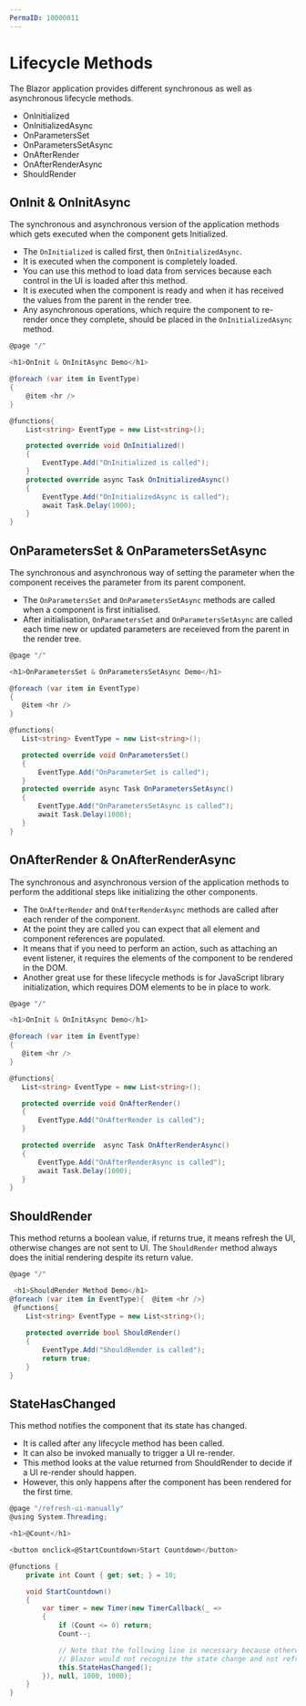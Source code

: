 ```yaml
---
PermaID: 10000011
---
```


# Lifecycle Methods

The Blazor application provides different synchronous as well as asynchronous lifecycle methods.

 - OnInitialized
 - OnInitializedAsync
 - OnParametersSet
 - OnParametersSetAsync
 - OnAfterRender
 - OnAfterRenderAsync
 - ShouldRender 
 
## OnInit & OnInitAsync

The synchronous and asynchronous version of the application methods which gets executed when the component gets Initialized. 

 - The `OnInitialized` is called first, then `OnInitializedAsync`. 
 - It is executed when the component is completely loaded. 
 - You can use this method to load data from services because each control in the UI is loaded after this method. 
 - It is executed when the component is ready and when it has received the values from the parent in the render tree.
 - Any asynchronous operations, which require the component to re-render once they complete, should be placed in the `OnInitializedAsync` method.
 
```csharp
@page "/"

<h1>OnInit & OnInitAsync Demo</h1>

@foreach (var item in EventType)
{
    @item <hr />
}

@functions{
    List<string> EventType = new List<string>();

    protected override void OnInitialized()
    {
        EventType.Add("OnInitialized is called");
    }
    protected override async Task OnInitializedAsync()
    { 
        EventType.Add("OnInitializedAsync is called");
        await Task.Delay(1000);          
    }
}
```

## OnParametersSet & OnParametersSetAsync

The synchronous and asynchronous way of setting the parameter when the component receives the parameter from its parent component.

 - The `OnParametersSet` and `OnParametersSetAsync` methods are called when a component is first initialised.
 - After initialisation, `OnParametersSet` and `OnParametersSetAsync` are called each time new or updated parameters are receieved from the parent in the render tree.

 ```csharp
@page "/"

<h1>OnParametersSet & OnParametersSetAsync Demo</h1>

@foreach (var item in EventType)
{
    @item <hr />
}

 @functions{
    List<string> EventType = new List<string>();
 
    protected override void OnParametersSet()
    {
        EventType.Add("OnParameterSet is called");
    }
    protected override async Task OnParametersSetAsync()
    {
        EventType.Add("OnParametersSetAsync is called");
        await Task.Delay(1000);         
    }
}
```

## OnAfterRender & OnAfterRenderAsync

The synchronous and asynchronous version of the application methods to perform the additional steps like initializing the other components.

 - The `OnAfterRender` and `OnAfterRenderAsync` methods are called after each render of the component. 
 - At the point they are called you can expect that all element and component references are populated.
 - It means that if you need to perform an action, such as attaching an event listener, it requires the elements of the component to be rendered in the DOM.  
 - Another great use for these lifecycle methods is for JavaScript library initialization, which requires DOM elements to be in place to work.

 ```csharp
@page "/"

<h1>OnInit & OnInitAsync Demo</h1>

@foreach (var item in EventType)
{
    @item <hr />
}

 @functions{
    List<string> EventType = new List<string>();

    protected override void OnAfterRender()
    {
        EventType.Add("OnAfterRender is called");
    }

    protected override  async Task OnAfterRenderAsync()
    {
        EventType.Add("OnAfterRenderAsync is called");
        await Task.Delay(1000);           
    }
}
```

## ShouldRender

This method returns a boolean value, if returns true, it means refresh the UI, otherwise changes are not sent to UI.
The `ShouldRender` method always does the initial rendering despite its return value.

```csharp
@page "/"

 <h1>ShouldRender Method Demo</h1>
@foreach (var item in EventType){  @item <hr />}
 @functions{
    List<string> EventType = new List<string>();
 
    protected override bool ShouldRender()
    {
        EventType.Add("ShouldRender is called");
        return true;
    }
}
```

## StateHasChanged

This method notifies the component that its state has changed.
 
 - It is called after any lifecycle method has been called. 
 - It can also be invoked manually to trigger a UI re-render.
 - This method looks at the value returned from ShouldRender to decide if a UI re-render should happen. 
 - However, this only happens after the component has been rendered for the first time.
 
```csharp
@page "/refresh-ui-manually"
@using System.Threading;

<h1>@Count</h1>

<button onclick=@StartCountdown>Start Countdown</button>

@functions {
    private int Count { get; set; } = 10;

    void StartCountdown()
    {
        var timer = new Timer(new TimerCallback(_ =>
        {
            if (Count <= 0) return;
            Count--;

            // Note that the following line is necessary because otherwise
            // Blazor would not recognize the state change and not refresh the UI
            this.StateHasChanged();
        }), null, 1000, 1000);
    }
}
```
